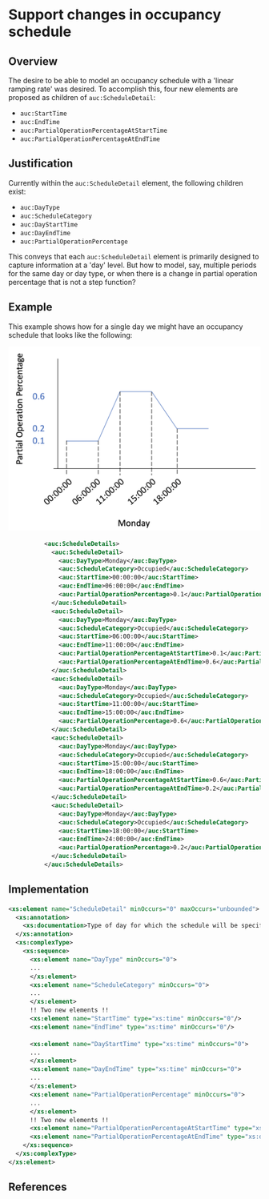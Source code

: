 # Support changes in occupancy schedule

## Overview

The desire to be able to model an occupancy schedule with a 'linear ramping rate' was desired.  To accomplish this, four new elements are proposed as children of `auc:ScheduleDetail`:
- `auc:StartTime`
- `auc:EndTime`
- `auc:PartialOperationPercentageAtStartTime`
- `auc:PartialOperationPercentageAtEndTime`


## Justification

Currently within the `auc:ScheduleDetail` element, the following children exist:
- `auc:DayType`
- `auc:ScheduleCategory`
- `auc:DayStartTime`
- `auc:DayEndTime`
- `auc:PartialOperationPercentage`

This conveys that each `auc:ScheduleDetail` element is primarily designed to capture information at a 'day' level.  But how to model, say, multiple periods for the same day or day type, or when there is a change in partial operation percentage that is not a step function?  

## Example
This example shows how for a single day we might have an occupancy schedule that looks like the following:

![Partial Operations Percentage](img/partial_operations_percentage.png)

```xml
          <auc:ScheduleDetails>
            <auc:ScheduleDetail>
              <auc:DayType>Monday</auc:DayType>
              <auc:ScheduleCategory>Occupied</auc:ScheduleCategory>
              <auc:StartTime>00:00:00</auc:StartTime>
              <auc:EndTime>06:00:00</auc:EndTime>
              <auc:PartialOperationPercentage>0.1</auc:PartialOperationPercentage>
            </auc:ScheduleDetail>
            <auc:ScheduleDetail>
              <auc:DayType>Monday</auc:DayType>
              <auc:ScheduleCategory>Occupied</auc:ScheduleCategory>
              <auc:StartTime>06:00:00</auc:StartTime>
              <auc:EndTime>11:00:00</auc:EndTime>
              <auc:PartialOperationPercentageAtStartTime>0.1</auc:PartialOperationPercentageAtStartTime>
              <auc:PartialOperationPercentageAtEndTime>0.6</auc:PartialOperationPercentageAtEndTime>
            </auc:ScheduleDetail>
            <auc:ScheduleDetail>
              <auc:DayType>Monday</auc:DayType>
              <auc:ScheduleCategory>Occupied</auc:ScheduleCategory>
              <auc:StartTime>11:00:00</auc:StartTime>
              <auc:EndTime>15:00:00</auc:EndTime>
              <auc:PartialOperationPercentage>0.6</auc:PartialOperationPercentage>
            </auc:ScheduleDetail>
            <auc:ScheduleDetail>
              <auc:DayType>Monday</auc:DayType>
              <auc:ScheduleCategory>Occupied</auc:ScheduleCategory>
              <auc:StartTime>15:00:00</auc:StartTime>
              <auc:EndTime>18:00:00</auc:EndTime>
              <auc:PartialOperationPercentageAtStartTime>0.6</auc:PartialOperationPercentageAtStartTime>
              <auc:PartialOperationPercentageAtEndTime>0.2</auc:PartialOperationPercentageAtEndTime>
            </auc:ScheduleDetail>
            <auc:ScheduleDetail>
              <auc:DayType>Monday</auc:DayType>
              <auc:ScheduleCategory>Occupied</auc:ScheduleCategory>
              <auc:StartTime>18:00:00</auc:StartTime>
              <auc:EndTime>24:00:00</auc:EndTime>
              <auc:PartialOperationPercentage>0.2</auc:PartialOperationPercentage>
            </auc:ScheduleDetail>
          </auc:ScheduleDetails>
```


## Implementation

```xml
<xs:element name="ScheduleDetail" minOccurs="0" maxOccurs="unbounded">
  <xs:annotation>
    <xs:documentation>Type of day for which the schedule will be specified.</xs:documentation>
  </xs:annotation>
  <xs:complexType>
    <xs:sequence>
      <xs:element name="DayType" minOccurs="0">
      ...
      </xs:element>
      <xs:element name="ScheduleCategory" minOccurs="0">
      ...
      </xs:element>
      !! Two new elements !!
      <xs:element name="StartTime" type="xs:time" minOccurs="0"/>
      <xs:element name="EndTime" type="xs:time" minOccurs="0"/>

      <xs:element name="DayStartTime" type="xs:time" minOccurs="0">
      ...
      </xs:element>
      <xs:element name="DayEndTime" type="xs:time" minOccurs="0">
      ...
      </xs:element>
      <xs:element name="PartialOperationPercentage" minOccurs="0">
      ...
      </xs:element>
      !! Two new elements !!
      <xs:element name="PartialOperationPercentageAtStartTime" type="xs:decimal"/>
      <xs:element name="PartialOperationPercentageAtEndTime" type="xs:decimal"/>
    </xs:sequence>
  </xs:complexType>
</xs:element>
```

## References

